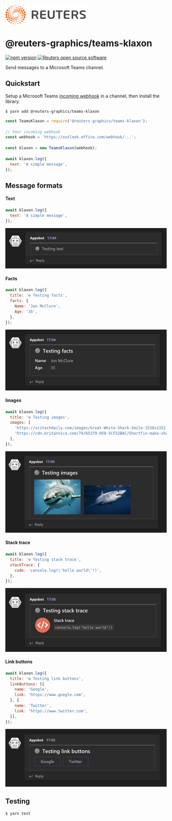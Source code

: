 ![](badge.svg)

# @reuters-graphics/teams-klaxon

[![npm version](https://badge.fury.io/js/%40reuters-graphics%2Fteams-klaxon.svg)](https://badge.fury.io/js/%40reuters-graphics%2Fteams-klaxon) [![Reuters open source software](https://badgen.net/badge/Reuters/open%20source/?color=ff8000)](https://github.com/reuters-graphics/)

Send messages to a Microsoft Teams channel.

## Quickstart

Setup a Microsoft Teams [incoming webhook](https://docs.microsoft.com/en-us/microsoftteams/platform/webhooks-and-connectors/how-to/add-incoming-webhook) in a channel, then install the library.

```
$ yarn add @reuters-graphics/teams-klaxon
```

```javascript
const TeamsKlaxon = require('@reuters-graphics/teams-klaxon');

// Your incoming webhook
const webhook = 'https://outlook.office.com/webhook/...';

const klaxon = new TeamsKlaxon(webhook);

await klaxon.log({
  text: 'A simple message',
});
```
## Message formats

#### Text

```javascript
await klaxon.log({
  text: 'A simple message',
});
```

![](./images/text.png)

#### Facts

```javascript
await klaxon.log({
  title: '⚙️ Testing facts',
  facts: {
    Name: 'Jon McClure',
    Age: '35',
  },
});
```

![](./images/facts.png)

#### Images

```javascript
await klaxon.log({
  title: '⚙️ Testing images',
  images: [
    'https://scitechdaily.com/images/Great-White-Shark-Smile-1536x1152.jpg',
    'https://cdn.britannica.com/79/65379-050-5CF52BAC/Shortfin-mako-shark-seas.jpg',
  ],
});
```

![](./images/images.png)

#### Stack trace

```javascript
await klaxon.log({
  title: '⚙️ Testing stack trace',
  stackTrace: {
    code: 'console.log(\'hello world\'!)',
  },
});
```

![](./images/stack-trace.png)

#### Link buttons

```javascript
await klaxon.log({
  title: '⚙️ Testing link buttons',
  linkButtons: [{
    name: 'Google',
    link: 'https://www.google.com',
  }, {
    name: 'Twitter',
    link: 'https://www.twitter.com',
  }],
});
```

![](./images/link-buttons.png)

## Testing

```
$ yarn test
```
